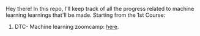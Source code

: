 Hey there!
In this repo, I'll keep track of all the progress related to machine learning learnings that'll be made. 
Starting from the 1st Course: 
1. DTC- Machine learning zoomcamp: [here](https://www.youtube.com/watch?v=MqI8vt3-cag&list=PL3MmuxUbc_hIhxl5Ji8t4O6lPAOpHaCLR).


